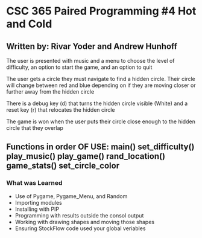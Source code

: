 # CSC 365 Paired Programming #4 Hot and Cold
## Written by: Rivar Yoder and Andrew Hunhoff
The user is presented with music and a menu to choose the level of difficulty, an option to start the game, and an option to quit

The user gets a circle they must navigate to find a hidden circle. Their circle will change between red and blue depending on if they are moving closer or further away from the hidden circle

There is a debug key (d) that turns the hidden circle visible (White) and a reset key (r) that relocates the hidden
circle

The game is won when the user puts their circle close enough to the hidden circle that they overlap

Functions in order OF USE:
    main()
    set_difficulty()
    play_music()
    play_game()
    rand_location()
    game_stats()
    set_circle_color
-------------
### **What was Learned**
* Use of Pygame, Pygame_Menu, and Random
* Importing modules
* Installing with PIP
* Programming with results outside the consol output
* Working with drawing shapes and moving those shapes
* Ensuring StockFlow code used your global veriables
